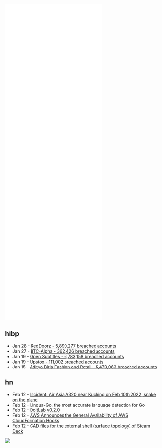 ![Metrics](https://raw.githubusercontent.com/phixion/phixion/master/metrics.svg)

## hibp

<!--
for https://github.com/phixion/phixion/blob/main/.github/workflows/feeds.yml
-->
<!--START_SECTION:haveibeenpwnd-->
- Jan 28 - [RedDoorz - 5,890,277 breached accounts](https://haveibeenpwned.com/PwnedWebsites#RedDoorz)
- Jan 27 - [BTC-Alpha - 362,426 breached accounts](https://haveibeenpwned.com/PwnedWebsites#BTCAlpha)
- Jan 19 - [Open Subtitles - 6,783,158 breached accounts](https://haveibeenpwned.com/PwnedWebsites#OpenSubtitles)
- Jan 19 - [Upstox - 111,002 breached accounts](https://haveibeenpwned.com/PwnedWebsites#Upstox)
- Jan 15 - [Aditya Birla Fashion and Retail - 5,470,063 breached accounts](https://haveibeenpwned.com/PwnedWebsites#ABFRL)
<!--END_SECTION:haveibeenpwnd-->

## hn

<!--
for https://github.com/phixion/phixion/blob/main/.github/workflows/feeds.yml
-->
<!--START_SECTION:hn-->
- Feb 12 - [Incident: Air Asia A320 near Kuching on Feb 10th 2022, snake on the plane](https://avherald.com/h?article=4f47cac0)
- Feb 12 - [Lingua-Go, the most accurate language detection for Go](https://github.com/pemistahl/lingua-go)
- Feb 12 - [DoltLab v0.2.0](https://www.dolthub.com/blog/2022-02-11-announcing-doltlab-v0.2.0/)
- Feb 12 - [AWS Announces the General Availability of AWS CloudFormation Hooks](https://aws.amazon.com/about-aws/whats-new/2022/02/aws-announces-general-availability-aws-cloudformation-hooks/)
- Feb 12 - [CAD files for the external shell (surface topology) of Steam Deck](https://gitlab.steamos.cloud/SteamDeck/hardware)
<!--END_SECTION:hn-->

<!--
for https://yhype.me
-->
![](https://hit.yhype.me/github/profile?user_id=13013670)
